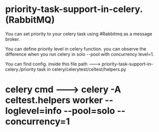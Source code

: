 # priority-task-support-in-celery. (RabbitMQ)
You can set priority to your celery task using #Rabbitmq as a message broker.

You can define priority level in celery function. you can observe the difference when you run celery in solo --pool with concurrency level=1.

You can find config. inside this file path ---> priority-task-support-in-celery./priority task in celery/celerytest/celtest/helpers.py

# celery cmd ---> celery -A celtest.helpers worker --loglevel=info --pool=solo --concurrency=1
